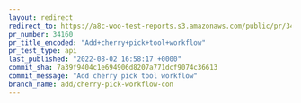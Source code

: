 ```yaml
---
layout: redirect
redirect_to: https://a8c-woo-test-reports.s3.amazonaws.com/public/pr/34160/api/index.html
pr_number: 34160
pr_title_encoded: "Add+cherry+pick+tool+workflow"
pr_test_type: api
last_published: "2022-08-02 16:58:17 +0000"
commit_sha: 7a39f9404c1e694906d8207a771dcf9074c36613
commit_message: "Add cherry pick tool workflow"
branch_name: add/cherry-pick-workflow-con
---
```

